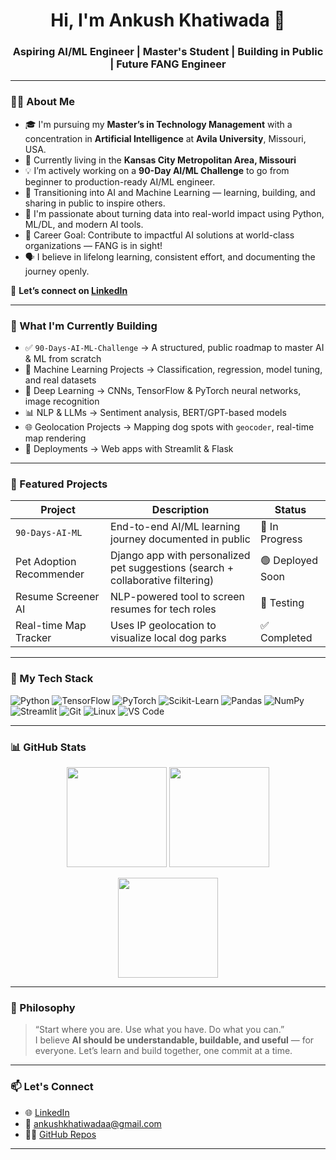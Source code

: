 <h1 align="center">Hi, I'm Ankush Khatiwada 👋</h1>
<h3 align="center">Aspiring AI/ML Engineer | Master's Student | Building in Public | Future FANG Engineer</h3>

---

### 👨‍💻 About Me

- 🎓 I'm pursuing my **Master’s in Technology Management** with a concentration in **Artificial Intelligence** at **Avila University**, Missouri, USA.  
- 📍 Currently living in the **Kansas City Metropolitan Area, Missouri**  
- 💡 I’m actively working on a **90-Day AI/ML Challenge** to go from beginner to production-ready AI/ML engineer.  
- 🔄 Transitioning into AI and Machine Learning — learning, building, and sharing in public to inspire others.  
- 🧠 I'm passionate about turning data into real-world impact using Python, ML/DL, and modern AI tools.  
- 🎯 Career Goal: Contribute to impactful AI solutions at world-class organizations — FANG is in sight!  
- 🗣️ I believe in lifelong learning, consistent effort, and documenting the journey openly.  

🔗 **Let’s connect on [LinkedIn](https://www.linkedin.com/in/ankush-khatiwada-882a4a16a/)**

---

### 🚀 What I'm Currently Building

- ✅ `90-Days-AI-ML-Challenge` → A structured, public roadmap to master AI & ML from scratch  
- 🤖 Machine Learning Projects → Classification, regression, model tuning, and real datasets  
- 🧠 Deep Learning → CNNs, TensorFlow & PyTorch neural networks, image recognition  
- 📊 NLP & LLMs → Sentiment analysis, BERT/GPT-based models  
- 🌐 Geolocation Projects → Mapping dog spots with `geocoder`, real-time map rendering  
- 🧪 Deployments → Web apps with Streamlit & Flask  

---

### 📁 Featured Projects

| Project | Description | Status |
|--------|-------------|--------|
| `90-Days-AI-ML` | End-to-end AI/ML learning journey documented in public | 🚧 In Progress |
| Pet Adoption Recommender | Django app with personalized pet suggestions (search + collaborative filtering) | 🟢 Deployed Soon |
| Resume Screener AI | NLP-powered tool to screen resumes for tech roles | 🧪 Testing |
| Real-time Map Tracker | Uses IP geolocation to visualize local dog parks | ✅ Completed |

---

### 🧰 My Tech Stack

![Python](https://img.shields.io/badge/Python-3776AB?style=flat-square&logo=python&logoColor=white)
![TensorFlow](https://img.shields.io/badge/TensorFlow-FF6F00?style=flat-square&logo=tensorflow&logoColor=white)
![PyTorch](https://img.shields.io/badge/PyTorch-EE4C2C?style=flat-square&logo=pytorch&logoColor=white)
![Scikit-Learn](https://img.shields.io/badge/Scikit--Learn-F7931E?style=flat-square&logo=scikit-learn&logoColor=white)
![Pandas](https://img.shields.io/badge/Pandas-150458?style=flat-square&logo=pandas&logoColor=white)
![NumPy](https://img.shields.io/badge/NumPy-013243?style=flat-square&logo=numpy&logoColor=white)
![Streamlit](https://img.shields.io/badge/Streamlit-FF4B4B?style=flat-square&logo=streamlit&logoColor=white)
![Git](https://img.shields.io/badge/Git-F05032?style=flat-square&logo=git&logoColor=white)
![Linux](https://img.shields.io/badge/Linux-FCC624?style=flat-square&logo=linux&logoColor=black)
![VS Code](https://img.shields.io/badge/VS_Code-007ACC?style=flat-square&logo=visual-studio-code&logoColor=white)

---

### 📊 GitHub Stats
<p align="center">
  <img src="https://github-readme-stats.vercel.app/api?username=ankushkhatiwada&show_icons=true&theme=tokyonight&count_private=true" height="160" />
  <img src="https://github-readme-stats.vercel.app/api/top-langs/?username=ankushkhatiwada&layout=compact&theme=tokyonight" height="160" />
</p>

<p align="center">
  <img src="https://github-readme-streak-stats.herokuapp.com/?user=ankushkhatiwadaa&theme=tokyonight" height="160"/>
</p>

---

### 💬 Philosophy

> “Start where you are. Use what you have. Do what you can.”  
> I believe **AI should be understandable, buildable, and useful** — for everyone. Let’s learn and build together, one commit at a time.

---

### 📫 Let's Connect

- 🌐 [LinkedIn](https://www.linkedin.com/in/ankush-khatiwada-882a4a16a/)
- 📩 ankushkhatiwadaa@gmail.com
- 👨‍💻 [GitHub Repos](https://github.com/ankushkhatiwadaa)

---
